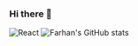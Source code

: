 ### Hi there 👋
![React](https://img.shields.io/badge/hyperledger-2F3134?style=for-the-badge&logo=hyperledger&logoColor=white)
![Farhan's GitHub stats](https://github-readme-stats.vercel.app/api?username=farhan-begg&show_icons=true&theme=transparent)
<!--
**farhan-begg/farhan-begg** is a ✨ _special_ ✨ repository because its `README.md` (this file) appears on your GitHub profile.

Here are some ideas to get you started:

- 🔭 I’m currently working on ...
- 🌱 I’m currently learning ...
- 👯 I’m looking to collaborate on ...
- 🤔 I’m looking for help with ...
- 💬 Ask me about ...
- 📫 How to reach me: ...
- 😄 Pronouns: ...
- ⚡ Fun fact: ...
-->
